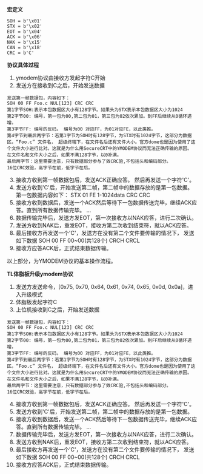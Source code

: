 **宏定义**
```
SOH = b'\x01'
STX = b'\x02'
EOT = b'\x04'
ACK = b'\x06'
NAK = b'\x15'
CAN = b'\x18'
CRC = b'C'
```
**协议具体过程**

1. ymodem协议由接收方发起字符C开始
2. 发送方在接收到C之后，开始发送数据
```
发送第一帧数据包，内容如下：
SOH 00 FF Foo.c NUL[123] CRC CRC
第1字节SOH:表示本包数据区大小有128字节。如果头为STX表示本包数据区大小为1024
第2字节00: 编号，第一包为00,第二包为01，第三包为02依次累加。到FF后继续从0循环递增。
第3字节FF: 编号的反码。 编号为00 对应FF，为01对应FE，以此类推。
第4字节到最后两字节：若第1字节为SOH时有128字节，为STX时有1024字节，这部分为数据区。“Foo.c” 文件名， 超级终端下，在文件名后还有文件大小。官方dome也是因为使用了这个文件大小进行比对。这就是为什么用SecureCRT中的YMODEM协议而无法正确传输的原因。
在文件名和文件大小之后，如果不满128字节，以0补满。
最后两字节：这里需要注意，只有数据部分参与了效CRC验,不包括头和编码部分。
16位CRC效验，高字节在前，低字节在后。
```
3. 接收方收到第一帧数据包后，发送ACK正确应答。
然后再发送一个字符'C'。
4. 发送方收到'C'后，开始发送第二帧，第二帧中的数据存放的是第一包数据。
第一包数据内容如下：
STX 01 FE 1-1024data CRC CRC
5. 接收方收到数据后，发送一个ACK然后等待下一包数据传送完毕，继续ACK应答。直到所有数据传输完毕。
...
6. 数据传输完毕后，发送方发EOT，第一次接收方以NAK应答，进行二次确认。
7. 发送方收到NAK后，重发EOT，接收方第二次收到结束符，就以ACK应答。
8. 最后接收方再发送一个'C'，发送方在没有第二个文件要传输的情况下，
发送如下数据
SOH 00 FF 00~00(共128个) CRCH CRCL
9. 接收方应答ACK后，正式结束数据传输。

以上部分，为YMODEM协议的基本操作流程。

**TL体脂板升级ymodem协议**
1. 发送方发送命令，[0x75, 0x70, 0x64, 0x61, 0x74, 0x65, 0x0d, 0x0a]，进入升级模式
2. 体脂板发起字符C
3. 上位机接收到C之后，开始发送数据
```
发送第一帧数据包，内容如下：
SOH 00 FF Foo.c NUL[123] CRC CRC
第1字节SOH:表示本包数据区大小有128字节。如果头为STX表示本包数据区大小为1024
第2字节00: 编号，第一包为00,第二包为01，第三包为02依次累加。到FF后继续从0循环递增。
第3字节FF: 编号的反码。 编号为00 对应FF，为01对应FE，以此类推。
第4字节到最后两字节：若第1字节为SOH时有128字节，为STX时有1024字节，这部分为数据区。“Foo.c” 文件名， 超级终端下，在文件名后还有文件大小。官方dome也是因为使用了这个文件大小进行比对。这就是为什么用SecureCRT中的YMODEM协议而无法正确传输的原因。
在文件名和文件大小之后，如果不满128字节，以0补满。
最后两字节：这里需要注意，只有数据部分参与了效CRC验,不包括头和编码部分。
16位CRC效验，高字节在前，低字节在后。
```
4. 接收方收到第一帧数据包后，发送ACK正确应答。
然后再发送一个字符'C'。
5. 发送方收到'C'后，开始发送第二帧，第二帧中的数据存放的是第一包数据。
6. 接收方收到数据后，发送一个ACK然后等待下一包数据传送完毕，继续ACK应答。直到所有数据传输完毕。
...
7. 数据传输完毕后，发送方发EOT，第一次接收方以NAK应答，进行二次确认。
8. 发送方收到NAK后，重发EOT，接收方第二次收到结束符，就以ACK应答。
9. 最后接收方再发送一个'C'，发送方在没有第二个文件要传输的情况下，
发送如下数据
SOH 00 FF 00~00(共128个) CRCH CRCL
10. 接收方应答ACK后，正式结束数据传输。






<!--stackedit_data:
eyJoaXN0b3J5IjpbMTk1Nzg4MzkwNywtMTYwMDY4NTY5MSwtMT
Q5NTczODc2LC0zMDY2MDgyOTYsMzE4OTM3NzhdfQ==
-->